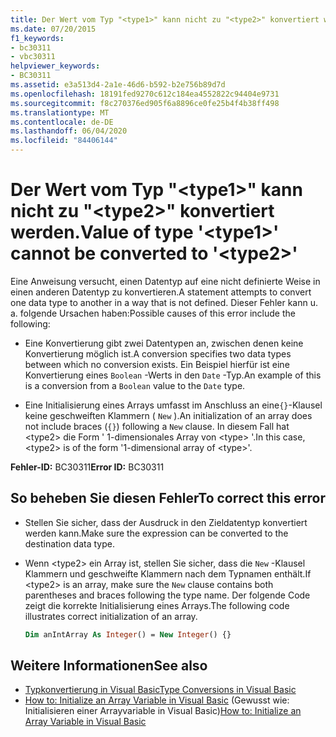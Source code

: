 ```yaml
---
title: Der Wert vom Typ "<type1>" kann nicht zu "<type2>" konvertiert werden.
ms.date: 07/20/2015
f1_keywords:
- bc30311
- vbc30311
helpviewer_keywords:
- BC30311
ms.assetid: e3a513d4-2a1e-46d6-b592-b2e756b89d7d
ms.openlocfilehash: 18191fed9270c612c184ea4552822c94404e9731
ms.sourcegitcommit: f8c270376ed905f6a8896ce0fe25b4f4b38ff498
ms.translationtype: MT
ms.contentlocale: de-DE
ms.lasthandoff: 06/04/2020
ms.locfileid: "84406144"
---
```

# <a name="value-of-type-type1-cannot-be-converted-to-type2"></a><span data-ttu-id="65cff-102">Der Wert vom Typ "\<type1>" kann nicht zu "\<type2>" konvertiert werden.</span><span class="sxs-lookup"><span data-stu-id="65cff-102">Value of type '\<type1>' cannot be converted to '\<type2>'</span></span>

<span data-ttu-id="65cff-103">Eine Anweisung versucht, einen Datentyp auf eine nicht definierte Weise in einen anderen Datentyp zu konvertieren.</span><span class="sxs-lookup"><span data-stu-id="65cff-103">A statement attempts to convert one data type to another in a way that is not defined.</span></span> <span data-ttu-id="65cff-104">Dieser Fehler kann u. a. folgende Ursachen haben:</span><span class="sxs-lookup"><span data-stu-id="65cff-104">Possible causes of this error include the following:</span></span>

- <span data-ttu-id="65cff-105">Eine Konvertierung gibt zwei Datentypen an, zwischen denen keine Konvertierung möglich ist.</span><span class="sxs-lookup"><span data-stu-id="65cff-105">A conversion specifies two data types between which no conversion exists.</span></span> <span data-ttu-id="65cff-106">Ein Beispiel hierfür ist eine Konvertierung eines `Boolean` -Werts in den `Date` -Typ.</span><span class="sxs-lookup"><span data-stu-id="65cff-106">An example of this is a conversion from a `Boolean` value to the `Date` type.</span></span>

- <span data-ttu-id="65cff-107">Eine Initialisierung eines Arrays umfasst im Anschluss an eine`{}`-Klausel keine geschweiften Klammern ( `New` ).</span><span class="sxs-lookup"><span data-stu-id="65cff-107">An initialization of an array does not include braces (`{}`) following a `New` clause.</span></span> <span data-ttu-id="65cff-108">In diesem Fall hat \<type2> die Form ' 1-dimensionales Array von \<type> '.</span><span class="sxs-lookup"><span data-stu-id="65cff-108">In this case, \<type2> is of the form '1-dimensional array of \<type>'.</span></span>

<span data-ttu-id="65cff-109">**Fehler-ID:** BC30311</span><span class="sxs-lookup"><span data-stu-id="65cff-109">**Error ID:** BC30311</span></span>

## <a name="to-correct-this-error"></a><span data-ttu-id="65cff-110">So beheben Sie diesen Fehler</span><span class="sxs-lookup"><span data-stu-id="65cff-110">To correct this error</span></span>

- <span data-ttu-id="65cff-111">Stellen Sie sicher, dass der Ausdruck in den Zieldatentyp konvertiert werden kann.</span><span class="sxs-lookup"><span data-stu-id="65cff-111">Make sure the expression can be converted to the destination data type.</span></span>

- <span data-ttu-id="65cff-112">Wenn \<type2> ein Array ist, stellen Sie sicher, dass die `New` -Klausel Klammern und geschweifte Klammern nach dem Typnamen enthält.</span><span class="sxs-lookup"><span data-stu-id="65cff-112">If \<type2> is an array, make sure the `New` clause contains both parentheses and braces following the type name.</span></span> <span data-ttu-id="65cff-113">Der folgende Code zeigt die korrekte Initialisierung eines Arrays.</span><span class="sxs-lookup"><span data-stu-id="65cff-113">The following code illustrates correct initialization of an array.</span></span>

  ```vb
  Dim anIntArray As Integer() = New Integer() {}
  ```

## <a name="see-also"></a><span data-ttu-id="65cff-114">Weitere Informationen</span><span class="sxs-lookup"><span data-stu-id="65cff-114">See also</span></span>

- [<span data-ttu-id="65cff-115">Typkonvertierung in Visual Basic</span><span class="sxs-lookup"><span data-stu-id="65cff-115">Type Conversions in Visual Basic</span></span>](../programming-guide/language-features/data-types/type-conversions.md)
- <span data-ttu-id="65cff-116">[How to: Initialize an Array Variable in Visual Basic](../programming-guide/language-features/arrays/how-to-initialize-an-array-variable.md) (Gewusst wie: Initialisieren einer Arrayvariable in Visual Basic)</span><span class="sxs-lookup"><span data-stu-id="65cff-116">[How to: Initialize an Array Variable in Visual Basic](../programming-guide/language-features/arrays/how-to-initialize-an-array-variable.md)</span></span>
